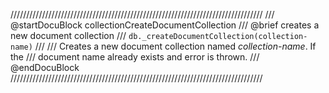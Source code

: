 ////////////////////////////////////////////////////////////////////////////////
/// @startDocuBlock collectionCreateDocumentCollection
/// @brief creates a new document collection
/// `db._createDocumentCollection(collection-name)`
///
/// Creates a new document collection named *collection-name*. If the
/// document name already exists and error is thrown.
/// @endDocuBlock
////////////////////////////////////////////////////////////////////////////////